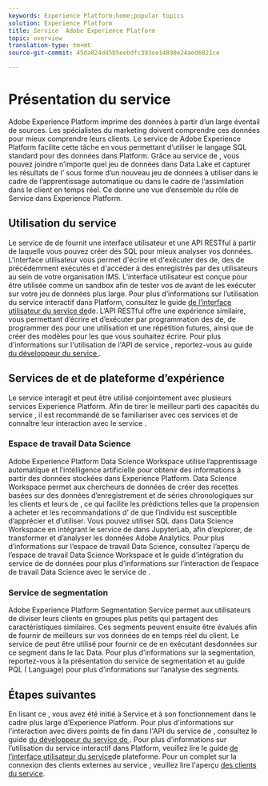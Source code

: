 ```yaml
---
keywords: Experience Platform;home;popular topics
solution: Experience Platform
title: Service  Adobe Experience Platform
topic: overview
translation-type: tm+mt
source-git-commit: 45da024d45b5eebdfc393ee14890e24aed6021ce

---
```



# Présentation du service 

Adobe Experience Platform imprime des données à partir d’un large éventail de sources. Les spécialistes du marketing doivent comprendre ces données pour mieux comprendre leurs clients. Le service de Adobe Experience Platform facilite cette tâche en vous permettant d’utiliser le langage SQL standard pour  des données dans Platform. Grâce au service de , vous pouvez joindre n’importe quel jeu de données dans Data Lake et capturer les résultats de l’ sous forme d’un nouveau jeu de données à utiliser dans le cadre de l’apprentissage automatique ou dans le cadre de l’assimilation dans le client en temps réel. Ce donne une vue d’ensemble du rôle de  Service dans Experience Platform.

## Utilisation du service 

Le service de  de fournit une interface utilisateur et une API RESTful à partir de laquelle vous pouvez créer des  SQL pour mieux analyser vos données. L&#39;interface utilisateur vous permet d&#39;écrire et d&#39;exécuter des  de, des  de précédemment exécutés et d&#39;accéder à des enregistrés par des utilisateurs au sein de votre organisation IMS. L’interface utilisateur est conçue pour être utilisée comme un sandbox afin de tester vos  de avant de les exécuter sur votre jeu de données plus large. Pour plus d’informations sur l’utilisation du service interactif dans Platform, consultez le guide [de l’interface utilisateur du service de](ui/overview.md)de. L’API RESTful offre une expérience similaire, vous permettant d’écrire et d’exécuter par programmation des  de, de programmer des  pour une utilisation et une répétition futures, ainsi que de créer des modèles pour les  que vous souhaitez écrire. Pour plus d&#39;informations sur l&#39;utilisation de l&#39;API de service , reportez-vous au guide [du développeur du service ](api/getting-started.md).

## Services de  et de plateforme d’expérience

Le service  interagit et peut être utilisé conjointement avec plusieurs services Experience Platform. Afin de tirer le meilleur parti des capacités du service , il est recommandé de se familiariser avec ces services et de connaître leur interaction avec le service .

### Espace de travail Data Science

Adobe Experience Platform Data Science Workspace utilise l’apprentissage automatique et l’intelligence artificielle pour obtenir des informations à partir des données stockées dans Experience Platform. Data Science Workspace permet aux chercheurs de données de créer des recettes basées sur des données d’enregistrement et de séries chronologiques sur les clients et leurs  de , ce qui facilite les prédictions telles que la propension à acheter et les recommandations d’ de que l’individu est susceptible d’apprécier et d’utiliser. Vous pouvez utiliser SQL dans Data Science Workspace en intégrant le service de  dans JupyterLab, afin d’explorer, de transformer et d’analyser les données Adobe Analytics. Pour plus d’informations sur l’espace de travail Data Science, consultez l’aperçu de l’espace de travail Data Science Workspace et le guide d’intégration du service de  de données pour plus d’informations sur l’interaction de l’espace de travail Data Science avec le service de .

### Service de segmentation

Adobe Experience Platform Segmentation Service permet aux utilisateurs de diviser leurs clients en groupes plus petits qui partagent des caractéristiques similaires. Ces segments peuvent ensuite être évalués afin de fournir de meilleurs   sur vos données de en temps réel du client. Le service de  peut être utilisé pour fournir ce   de en exécutant desdonnées sur ce segment dans le lac Data. Pour plus d’informations sur la segmentation, reportez-vous à la présentation du service de segmentation et au guide PQL ( Language) pour plus d’informations sur l’analyse des segments.

## Étapes suivantes

En lisant ce , vous avez été initié à  Service et à son fonctionnement dans le cadre plus large d’Experience Platform. Pour plus d&#39;informations sur l&#39;interaction avec divers points de fin dans l&#39;API du service de , consultez le guide [du développeur du service de ](api/getting-started.md). Pour plus d’informations sur l’utilisation du service interactif dans Platform, veuillez lire le guide [de l’interface utilisateur du service](ui/overview.md)de plateforme. Pour un complet sur la connexion des clients externes au service , veuillez lire l&#39;aperçu [des clients du service](clients/overview.md).

